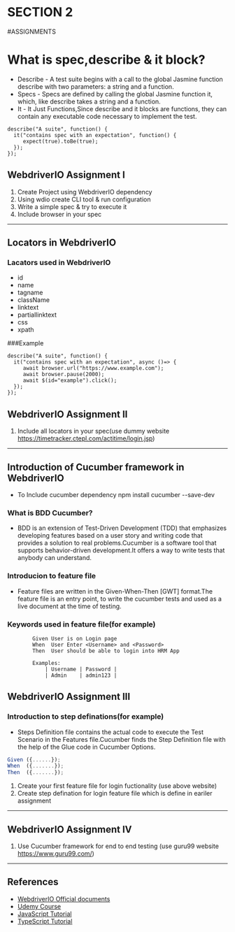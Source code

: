 # SECTION 2

#ASSIGNMENTS

# What is spec,describe & it block?
* Describe - A test suite begins with a call to the global Jasmine function describe with two parameters: a string and a function.
* Specs - Specs are defined by calling the global Jasmine function it, which, like describe takes a string and a function.
* It - It Just Functions,Since describe and it blocks are functions, they can contain any executable code necessary to implement the test.

```javascipt
describe("A suite", function() {
  it("contains spec with an expectation", function() {
     expect(true).toBe(true);
  });
});
```

## WebdriverIO Assignment I  

1) Create Project using WebdriverIO dependency
2) Using wdio create CLI tool & run configuration 
3) Write a simple spec & try to execute it
4) Include browser in your spec
-------

## Locators in WebdriverIO

### Lacators used in WebdriverIO
* id
* name
* tagname
* className
* linktext
* partiallinktext
* css
* xpath

###Example

```javscrips
describe("A suite", function() {
  it("contains spec with an expectation", async ()=> {
     await browser.url("https://www.example.com");
     await browser.pause(2000);
     await $(id="example").click();	
  });
});
```

## WebdriverIO Assignment II 

1) Include all locators in your spec(use dummy website <https://timetracker.ctepl.com/actitime/login.jsp>)

------
## Introduction of Cucumber framework in WebdriverIO
* To Include cucumber dependency npm install cucumber --save-dev 


### What is BDD Cucumber?
* BDD is an extension of Test-Driven Development (TDD) that emphasizes developing features based on a user story and writing code that provides a solution to real problems.Cucumber is a software tool that supports behavior-driven development.It offers a way to write tests that anybody can understand.

### Introducion to feature file
* Feature files are written in the Given-When-Then [GWT] format.The feature file is an entry point, to write the cucumber tests and used as a live document at the time of testing.

### Keywords used in feature file(for example)
```javascipt
        Given User is on Login page
        When  User Enter <Username> and <Password>
        Then  User should be able to login into HRM App

        Examples:
            | Username | Password |
            | Admin    | admin123 |
```

## WebdriverIO Assignment III

### Introduction to step definations(for example)
* Steps Definition file contains the actual code to execute the Test Scenario in the Features file.Cucumber finds the Step Definition file with the help of the Glue code in Cucumber Options.

```javascript
Given ({......});
When  ({.......});
Then  ({.......});
```

1) Create your first feature file for login fuctionality (use above website)
2) Create step defination for login feature file which is define in eariler assignment

-------------
## WebdriverIO Assignment IV

1) Use Cucumber framework for end to end testing (use guru99 website <https://www.guru99.com/>)

--------

## References

* [WebdriverIO Official documents](https://webdriver.io/)
* [Udemy Course](https://www.udemy.com/course/webdriverio-tutorial-nodejs-javascript/)
* [JavaScript Tutorial](https://www.w3schools.com/js/)
* [TypeScript Tutorial](https://www.w3schools.com/typescript/index.php)







